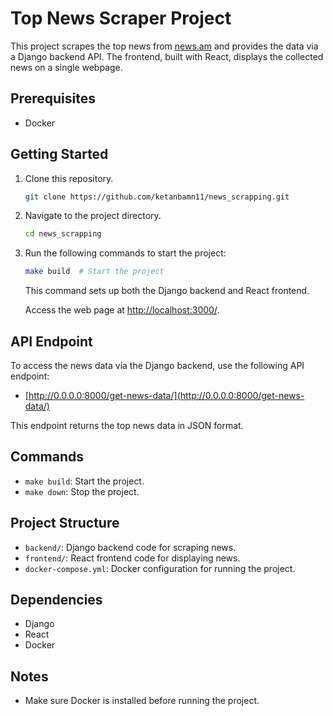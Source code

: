 # Top News Scraper Project

This project scrapes the top news from [news.am](https://news.am/eng/) and provides the data via a Django backend API. The frontend, built with React, displays the collected news on a single webpage.

## Prerequisites

- Docker

## Getting Started

1. Clone this repository.

    ```bash
    git clone https://github.com/ketanbamn11/news_scrapping.git
    ```

2. Navigate to the project directory.

    ```bash
    cd news_scrapping
    ```

3. Run the following commands to start the project:

    ```bash
    make build  # Start the project
    ```

    This command sets up both the Django backend and React frontend.

    Access the web page at [http://localhost:3000/](http://localhost:3000/).

## API Endpoint

To access the news data via the Django backend, use the following API endpoint:

- [http://0.0.0.0:8000/get-news-data/](http://0.0.0.0:8000/get-news-data/)

This endpoint returns the top news data in JSON format.

## Commands

- `make build`: Start the project.
- `make down`: Stop the project.

## Project Structure

- `backend/`: Django backend code for scraping news.
- `frontend/`: React frontend code for displaying news.
- `docker-compose.yml`: Docker configuration for running the project.

## Dependencies

- Django
- React
- Docker

## Notes

- Make sure Docker is installed before running the project.
